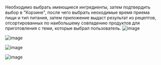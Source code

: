 Необходимо выбрать имеющиеся ингредиенты, затем подтвердить выбор в "Корзине", после чего выбрать неоходимые время приема пищи и тип питания, затем приложение 
выдаст результат из рецептов, отсортированных по наибольшему совпадению продуктов для приготовления с теми, которые выбрал пользователь.
![image](https://user-images.githubusercontent.com/87609018/171233232-4b99f84e-eccd-43c7-8255-9f4d32f91dd6.png)

![image](https://user-images.githubusercontent.com/87609018/171233291-84663cfb-3234-4379-9be4-3f4645d62bb3.png)

![image](https://user-images.githubusercontent.com/87609018/171233416-8cf80581-eec8-4adf-b8ab-d2ba1e22420d.png)

![image](https://user-images.githubusercontent.com/87609018/171233494-5b879551-5116-4088-8c35-1a71744b059b.png)
